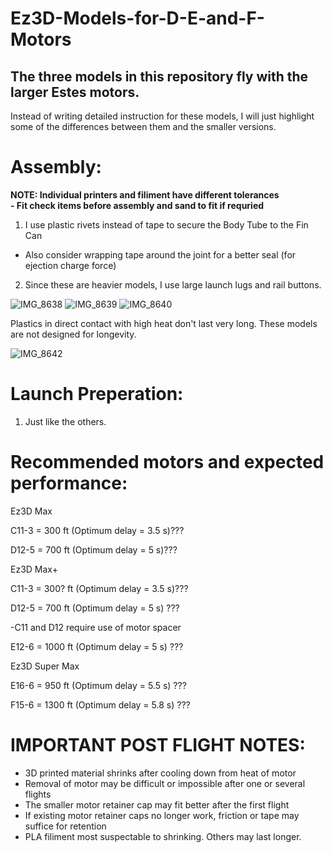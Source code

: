 # Ez3D-Models-for-D-E-and-F-Motors

## The three models in this repository fly with the larger Estes motors. 

Instead of writing detailed instruction for these models, I will just highlight 
some of the differences between them and the smaller versions. 

# Assembly: 

**NOTE: Individual printers and filiment have different tolerances** <br />
**- Fit check items before assembly and sand to fit if requried**
     
1. I use plastic rivets instead of tape to secure the Body Tube to the Fin Can
 - Also consider wrapping tape around the joint for a better seal (for ejection charge force)
2. Since these are heavier models, I use large launch lugs and rail buttons.
   
![IMG_8638](https://github.com/user-attachments/assets/ba869756-543f-473b-8c91-df4317829622)
![IMG_8639](https://github.com/user-attachments/assets/459659d7-96b4-4eed-ac7e-f589ad4d8095)
![IMG_8640](https://github.com/user-attachments/assets/90c181e5-e36b-4a5a-86e6-69baef391c2d)

Plastics in direct contact with high heat don't last very long. These models are not designed for longevity.

![IMG_8642](https://github.com/user-attachments/assets/a2a1f8f6-f53e-4718-94ec-bd4788259b8f)



# Launch Preperation:
1. Just like the others. 

# Recommended motors and expected performance: 

Ez3D Max

C11-3         = 300 ft  (Optimum delay = 3.5 s)???

D12-5         = 700 ft (Optimum delay = 5 s)???

Ez3D Max+

C11-3         = 300? ft  (Optimum delay = 3.5 s)???

D12-5         = 700 ft (Optimum delay = 5 s) ???

 -C11 and D12 require use of motor spacer

E12-6         = 1000 ft (Optimum delay = 5 s) ???

Ez3D Super Max

E16-6         = 950 ft  (Optimum delay = 5.5 s) ???

F15-6         = 1300 ft (Optimum delay = 5.8 s) ???


# IMPORTANT POST FLIGHT NOTES:
- 3D printed material shrinks after cooling down from heat of motor
- Removal of motor may be difficult or impossible after one or several flights
- The smaller motor retainer cap may fit better after the first flight
- If existing motor retainer caps no longer work, friction or tape may suffice for retention
- PLA filiment most suspectable to shrinking. Others may last longer.
